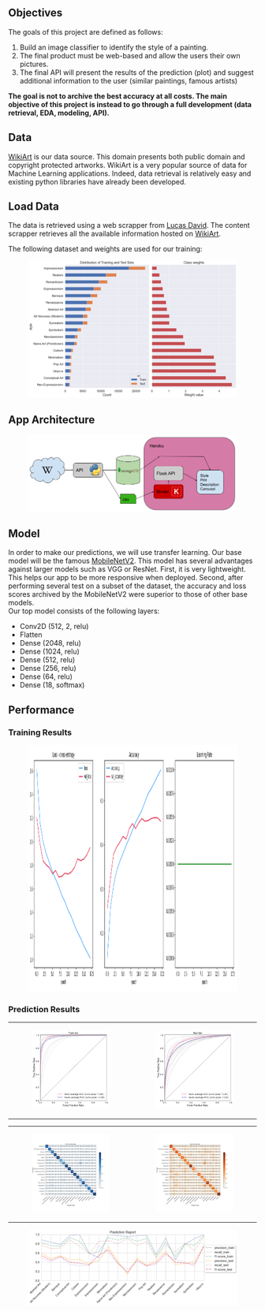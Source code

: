 ## Objectives

The goals of this project are defined as follows:
1. Build an image classifier to identify the style of a painting.
2. The final product must be web-based and allow the users their own pictures.
3. The final API will present the results of the prediction (plot) and suggest additional information to the user (similar paintings, famous artists)

**The goal is not to archive the best accuracy at all costs. The main objective of this project is instead to go through a full development (data retrieval, EDA, modeling, API).**

## Data

[WikiArt](https://www.wikiart.org/) is our data source. This domain presents both public domain and copyright protected artworks. WikiArt is a very popular source of data for Machine Learning applications. Indeed, data retrieval is relatively easy and existing python libraries have already been developed.

## Load Data

The data is retrieved using a web scrapper from [Lucas David](https://github.com/lucasdavid/wikiart).
The content scrapper retrieves all the available information hosted on [WikiArt](https://www.wikiart.org/).

The following dataset and weights are used for our training:
<figure>
    <img src="https://github.com/tdody/StyleYourArt/blob/master/app/static/output_22_0.png">
</figure>

## App Architecture

<figure>
    <img src="https://github.com/tdody/StyleYourArt/blob/master/app/static/Architecture.png">
</figure>

## Model

In order to make our predictions, we will use transfer learning. Our base model will be the famous [MobileNetV2](https://arxiv.org/abs/1801.04381). This model has several advantages against larger models such as VGG or ResNet. First, it is very lightweight. This helps our app to be more responsive when deployed. Second, after performing several test on a subset of the dataset, the accuracy and loss scores archived by the MobileNetV2 were superior to those of other base models.  
Our top model consists of the following layers:
 - Conv2D (512, 2, relu)
 - Flatten
 - Dense (2048, relu)
 - Dense (1024, relu)
 - Dense (512, relu)
 - Dense (256, relu)
 - Dense (64, relu)
 - Dense (18, softmax)

## Performance

### Training Results

<figure>
    <img src="https://github.com/tdody/StyleYourArt/blob/master/app/static/2_d/history.png" style="height:500px">
</figure>

### Prediction Results

<table>
    <tr>
        <td>
            <figure>
                <img src="https://github.com/tdody/StyleYourArt/blob/master/app/static/2_d/Train_Set_AUC_ROC.png">
            </figure>
        </td>
        <td>
            <figure>
                <img src="https://github.com/tdody/StyleYourArt/blob/master/app/static/2_d/Test_Set_AUC_ROC.png">
            </figure>
        </td>
    </tr>
</table>

<table>
    <tr>
        <td>
            <figure>
                <img src="https://github.com/tdody/StyleYourArt/blob/master/app/static/2_d/Train_Set_Normalize_confusion_matrix.png">
            </figure>
        </td>
        <td>
            <figure>
                <img src="https://github.com/tdody/StyleYourArt/blob/master/app/static/2_d/Test_Set_Normalize_confusion_matrix.png">
            </figure>
        </td>
    </tr>
</table>

<figure>
    <img src="https://github.com/tdody/StyleYourArt/blob/master/app/static/output_45_0.png">
</figure>